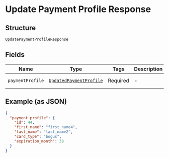 
# Update Payment Profile Response

## Structure

`UpdatePaymentProfileResponse`

## Fields

| Name | Type | Tags | Description | Getter | Setter |
|  --- | --- | --- | --- | --- | --- |
| `paymentProfile` | [`UpdatedPaymentProfile`](../../doc/models/updated-payment-profile.md) | Required | - | getPaymentProfile(): UpdatedPaymentProfile | setPaymentProfile(UpdatedPaymentProfile paymentProfile): void |

## Example (as JSON)

```json
{
  "payment_profile": {
    "id": 44,
    "first_name": "first_name4",
    "last_name": "last_name2",
    "card_type": "bogus",
    "expiration_month": 38
  }
}
```

